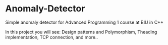 # Anomaly-Detector
Simple anomaly detector for Advanced Programming 1 course at BIU in C++

In this project you will see:
Design patterns and Polymorphism,
Theading implementation,
TCP connection,
and more..
